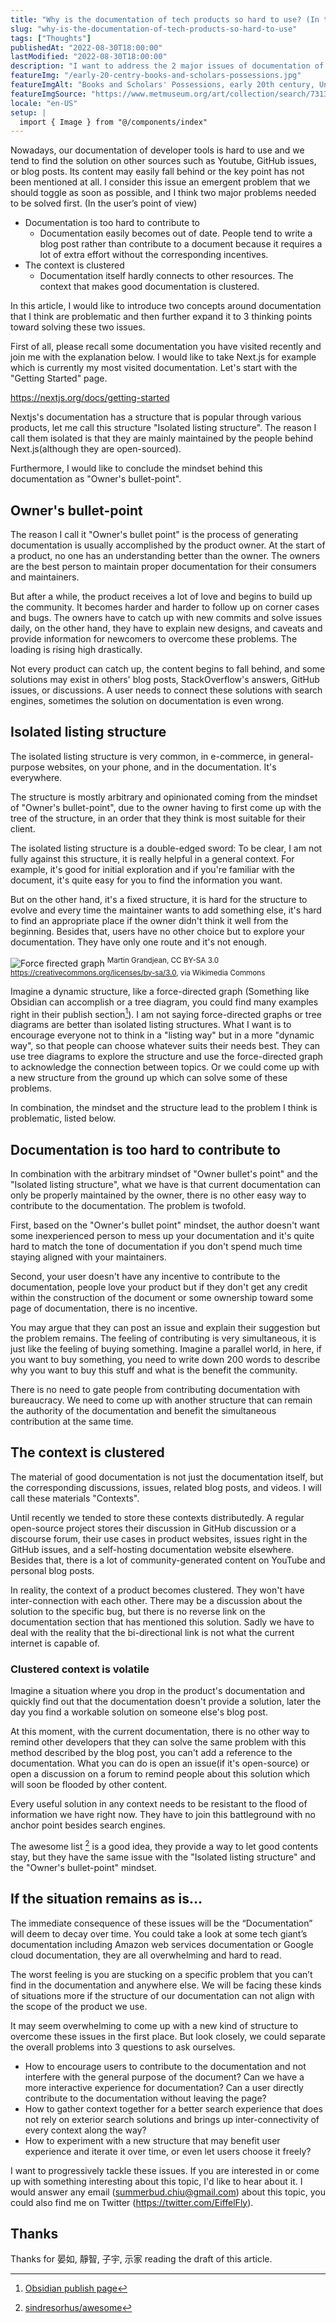 ```yaml
---
title: "Why is the documentation of tech products so hard to use? (In the user’s point of view)"
slug: "why-is-the-documentation-of-tech-products-so-hard-to-use"
tags: ["Thoughts"]
publishedAt: "2022-08-30T18:00:00"
lastModified: "2022-08-30T18:00:00"
description: "I want to address the 2 major issues of documentation of tech products right now and I think if we don't address these issues, the future of programming is at danger."
featureImg: "/early-20-centry-books-and-scholars-possessions.jpg"
featureImgAlt: "Books and Scholars' Possessions, early 20th century, Unidentified artist"
featureImgSource: "https://www.metmuseum.org/art/collection/search/73134"
locale: "en-US"
setup: |
  import { Image } from "@/components/index"
---
```


Nowadays, our documentation of developer tools is hard to use and we tend to find the solution on other sources such as Youtube, GitHub issues, or blog posts. Its content may easily fall behind or the key point has not been mentioned at all. I consider this issue an emergent problem that we should toggle as soon as possible, and I think two major problems needed to be solved first. (In the user’s point of view)

- Documentation is too hard to contribute to
  - Documentation easily becomes out of date. People tend to write a blog post rather than contribute to a document because it requires a lot of extra effort without the corresponding incentives.
- The context is clustered
  - Documentation itself hardly connects to other resources. The context that makes good documentation is clustered.

In this article, I would like to introduce two concepts around documentation that I think are problematic and then further expand it to 3 thinking points toward solving these two issues.

First of all, please recall some documentation you have visited recently and join me with the explanation below. I would like to take Next.js for example which is currently my most visited documentation. Let's start with the "Getting Started" page.

https://nextjs.org/docs/getting-started

Nextjs's documentation has a structure that is popular through various products, let me call this structure "Isolated listing structure". The reason I call them isolated is that they are mainly maintained by the people behind Next.js(although they are open-sourced).

Furthermore, I would like to conclude the mindset behind this documentation as "Owner's bullet-point".

## Owner's bullet-point
The reason I call it "Owner's bullet point" is the process of generating documentation is usually accomplished by the product owner. At the start of a product, no one has an understanding better than the owner. The owners are the best person to maintain proper documentation for their consumers and maintainers.

But after a while, the product receives a lot of love and begins to build up the community. It becomes harder and harder to follow up on corner cases and bugs. The owners have to catch up with new commits and solve issues daily, on the other hand, they have to explain new designs, and caveats and provide information for newcomers to overcome these problems. The loading is rising high drastically.

Not every product can catch up, the content begins to fall behind, and some solutions may exist in others' blog posts, StackOverflow's answers, GitHub issues, or discussions. A user needs to connect these solutions with search engines, sometimes the solution on documentation is even wrong. 

## Isolated listing structure
The isolated listing structure is very common, in e-commerce, in general-purpose websites, on your phone, and in the documentation. It's everywhere. 

The structure is mostly arbitrary and opinionated coming from the mindset of "Owner's bullet-point", due to the owner having to first come up with the tree of the structure, in an order that they think is most suitable for their client. 

The isolated listing structure is a double-edged sword: To be clear, I am not fully against this structure, it is really helpful in a general context. For example, it's good for initial exploration and if you're familiar with the document, it's quite easy for you to find the information you want.

But on the other hand, it's a fixed structure, it is hard for the structure to evolve and every time the maintainer wants to add something else, it's hard to find an appropriate place if the owner didn't think it well from the beginning. Besides that, users have no other choice but to explore your documentation. They have only one route and it's not enough.

<Image
  src="/force-directed-graph.png"
  alt="Force firected graph"
/>
<sup>Martin Grandjean, CC BY-SA 3.0 <https://creativecommons.org/licenses/by-sa/3.0>, via Wikimedia Commons</sup>

Imagine a dynamic structure, like a force-directed graph (Something like Obsidian can accomplish or a tree diagram, you could find many examples right in their publish section[^1]). I am not saying force-directed graphs or tree diagrams are better than isolated listing structures. What I want is to encourage everyone not to think in a "listing way" but in a more "dynamic way", so that people can choose whatever suits their needs best. They can use tree diagrams to explore the structure and use the force-directed graph to acknowledge the connection between topics. Or we could come up with a new structure from the ground up which can solve some of these problems.

In combination, the mindset and the structure lead to the problem I think is problematic, listed below.

## Documentation is too hard to contribute to
In combination with the arbitrary mindset of "Owner bullet's point" and the "Isolated listing structure", what we have is that current documentation can only be properly maintained by the owner, there is no other easy way to contribute to the documentation. The problem is twofold.

First, based on the "Owner's bullet point" mindset, the author doesn't want some inexperienced person to mess up your documentation and it's quite hard to match the tone of documentation if you don't spend much time staying aligned with your maintainers. 

Second, your user doesn't have any incentive to contribute to the documentation, people love your product but if they don't get any credit within the construction of the document or some ownership toward some page of documentation, there is no incentive.

You may argue that they can post an issue and explain their suggestion but the problem remains. The feeling of contributing is very simultaneous, it is just like the feeling of buying something. Imagine a parallel world, in here, if you want to buy something, you need to write down 200 words to describe why you want to buy this stuff and what is the benefit the community. 

There is no need to gate people from contributing documentation with bureaucracy. We need to come up with another structure that can remain the authority of the documentation and benefit the simultaneous contribution at the same time.

## The context is clustered
The material of good documentation is not just the documentation itself, but the corresponding discussions, issues, related blog posts, and videos. I will call these materials "Contexts".

Until recently we tended to store these contexts distributedly. A regular open-source project stores their discussion in GitHub discussion or a discourse forum, their use cases in product websites, issues right in the GitHub issues, and a self-hosting documentation website elsewhere. Besides that, there is a lot of community-generated content on YouTube and personal blog posts.

In reality, the context of a product becomes clustered. They won't have inter-connection with each other. There may be a discussion about the solution to the specific bug, but there is no reverse link on the documentation section that has mentioned this solution. Sadly we have to deal with the reality that the bi-directional link is not what the current internet is capable of.

### Clustered context is volatile
Imagine a situation where you drop in the product's documentation and quickly find out that the documentation doesn't provide a solution, later the day you find a workable solution on someone else's blog post. 

At this moment, with the current documentation, there is no other way to remind other developers that they can solve the same problem with this method described by the blog post, you can't add a reference to the documentation. What you can do is open an issue(if it's open-source) or open a discussion on a forum to remind people about this solution which will soon be flooded by other content.

Every useful solution in any context needs to be resistant to the flood of information we have right now. They have to join this battleground with no anchor point besides search engines. 

The awesome list [^2] is a good idea, they provide a way to let good contents stay, but they have the same issue with the "Isolated listing structure" and the "Owner's bullet-point" mindset.

## If the situation remains as is…
The immediate consequence of these issues will be the “Documentation” will deem to decay over time. You could take a look at some tech giant’s documentation including Amazon web services documentation or Google cloud documentation, they are all overwhelming and hard to read. 

The worst feeling is you are stucking on a specific problem that you can’t find in the documentation and anywhere else. We will be facing these kinds of situations more if the structure of our documentation can not align with the scope of the product we use.

It may seem overwhelming to come up with a new kind of structure to overcome these issues in the first place. But look closely, we could separate the overall problems into 3 questions to ask ourselves.

- How to encourage users to contribute to the documentation and not interfere with the general purpose of the document? Can we have a more interactive experience for documentation? Can a user directly contribute to the documentation without leaving the page?
- How to gather context together for a better search experience that does not rely on exterior search solutions and brings up inter-connectivity of every context along the way?
- How to experiment with a new structure that may benefit user experience and iterate it over time, or even let users choose it freely?

I want to progressively tackle these issues. If you are interested in or come up with something interesting about this topic, I'd like to hear about it. I would answer any email (summerbud.chiu@gmail.com) about this topic, you could also find me on Twitter (https://twitter.com/EiffelFly).

## Thanks

Thanks for 晏如, 靜智, 子宇, 示家 reading the draft of this article.

[^1]: [Obsidian publish page](https://obsidian.md/publish)
[^2]: [sindresorhus/awesome](https://github.com/sindresorhus/awesome)